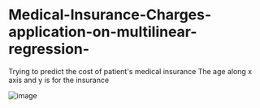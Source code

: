 # Medical-Insurance-Charges-application-on-multilinear-regression-
Trying to predict the cost of patient's medical insurance 
The age along x axis and y is for the insurance 

![image](https://user-images.githubusercontent.com/77600063/169657894-e316deab-a8dc-4b8c-951d-5afda9e1d483.png)
